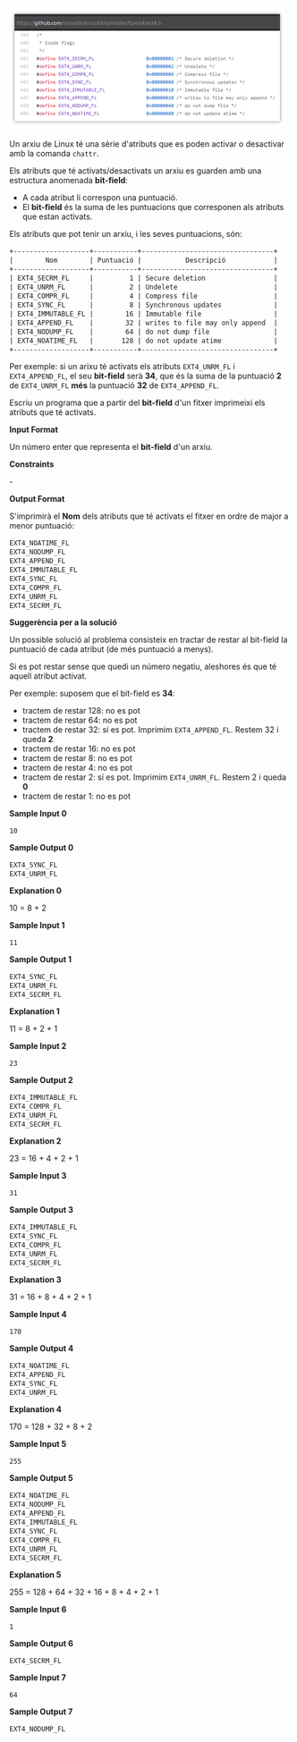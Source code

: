![image](1605282938-d03fec0419-inodeflags.png)

Un arxiu de Linux té una sèrie d'atributs que es poden activar o
desactivar amb la comanda `chattr`.

Els atributs que té activats/desactivats un arxiu es guarden amb una
estructura anomenada **bit-field**:

  - A cada atribut li correspon una puntuació.
  - El **bit-field** és la suma de les puntuacions que corresponen als
    atributs que estan activats.

Els atributs que pot tenir un arxiu, i les seves puntuacions, són:

    +-------------------+-----------+---------------------------------+
    |        Nom        | Puntuació |           Descripció            |
    +-------------------+-----------+---------------------------------+
    | EXT4_SECRM_FL     |         1 | Secure deletion                 |
    | EXT4_UNRM_FL      |         2 | Undelete                        |
    | EXT4_COMPR_FL     |         4 | Compress file                   |
    | EXT4_SYNC_FL      |         8 | Synchronous updates             |
    | EXT4_IMMUTABLE_FL |        16 | Immutable file                  |
    | EXT4_APPEND_FL    |        32 | writes to file may only append  |
    | EXT4_NODUMP_FL    |        64 | do not dump file                |
    | EXT4_NOATIME_FL   |       128 | do not update atime             |
    +-------------------+-----------+---------------------------------+

Per exemple: si un arixu té activats els atributs `EXT4_UNRM_FL` i
`EXT4_APPEND_FL`, el seu **bit-field** serà **34**, que és la suma de la
puntuació **2** de `EXT4_UNRM_FL` **més** la puntuació **32** de
`EXT4_APPEND_FL`.

Escriu un programa que a partir del **bit-field** d'un fitxer imprimeixi
els atributs que té activats.

**Input Format**

Un número enter que representa el **bit-field** d'un arxiu.

**Constraints**

\-

**Output Format**

S'imprimirà el **Nom** dels atributs que té activats el fitxer en ordre
de major a menor puntuació:

    EXT4_NOATIME_FL
    EXT4_NODUMP_FL
    EXT4_APPEND_FL
    EXT4_IMMUTABLE_FL
    EXT4_SYNC_FL
    EXT4_COMPR_FL
    EXT4_UNRM_FL
    EXT4_SECRM_FL

**Suggerència per a la solució**

Un possible solució al problema consisteix en tractar de restar al
bit-field la puntuació de cada atribut (de més puntuació a menys).

Si es pot restar sense que quedi un número negatiu, aleshores és que té
aquell atribut activat.

Per exemple: suposem que el bit-field es **34**:

  - tractem de restar 128: no es pot
  - tractem de restar 64: no es pot
  - tractem de restar 32: sí es pot. Imprimim `EXT4_APPEND_FL`. Restem
    32 i queda **2**
  - tractem de restar 16: no es pot
  - tractem de restar 8: no es pot
  - tractem de restar 4: no es pot
  - tractem de restar 2: sí es pot. Imprimim `EXT4_UNRM_FL`. Restem 2 i
    queda **0**
  - tractem de restar 1: no es pot

**Sample Input 0**

``` 
10
```

**Sample Output 0**

    EXT4_SYNC_FL
    EXT4_UNRM_FL

**Explanation 0**

10 = 8 + 2

**Sample Input 1**

``` 
11
```

**Sample Output 1**

    EXT4_SYNC_FL
    EXT4_UNRM_FL
    EXT4_SECRM_FL

**Explanation 1**

11 = 8 + 2 + 1

**Sample Input 2**

``` 
23
```

**Sample Output 2**

    EXT4_IMMUTABLE_FL
    EXT4_COMPR_FL
    EXT4_UNRM_FL
    EXT4_SECRM_FL

**Explanation 2**

23 = 16 + 4 + 2 + 1

**Sample Input 3**

``` 
31
```

**Sample Output 3**

    EXT4_IMMUTABLE_FL
    EXT4_SYNC_FL
    EXT4_COMPR_FL
    EXT4_UNRM_FL
    EXT4_SECRM_FL

**Explanation 3**

31 = 16 + 8 + 4 + 2 + 1

**Sample Input 4**

    170

**Sample Output 4**

    EXT4_NOATIME_FL
    EXT4_APPEND_FL
    EXT4_SYNC_FL
    EXT4_UNRM_FL

**Explanation 4**

170 = 128 + 32 + 8 + 2

**Sample Input 5**

    255

**Sample Output 5**

    EXT4_NOATIME_FL
    EXT4_NODUMP_FL
    EXT4_APPEND_FL
    EXT4_IMMUTABLE_FL
    EXT4_SYNC_FL
    EXT4_COMPR_FL
    EXT4_UNRM_FL
    EXT4_SECRM_FL

**Explanation 5**

255 = 128 + 64 + 32 + 16 + 8 + 4 + 2 + 1

**Sample Input 6**

``` 
1
```

**Sample Output 6**

    EXT4_SECRM_FL

**Sample Input 7**

``` 
64
```

**Sample Output 7**

    EXT4_NODUMP_FL
